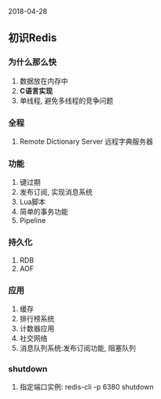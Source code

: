 2018-04-28

## 初识Redis


### 为什么那么快
1. 数据放在内存中
2. **C语言实现**
3. 单线程, 避免多线程的竞争问题

### 全程
1. Remote Dictionary Server 远程字典服务器

### 功能
1. 键过期
2. 发布订阅, 实现消息系统
3. Lua脚本
4. 简单的事务功能
5. Pipeline

### 持久化
1. RDB
2. AOF

### 应用
1. 缓存
2. 排行榜系统
3. 计数器应用
4. 社交网络
5. 消息队列系统:发布订阅功能, 阻塞队列


### shutdown
1. 指定端口实例: redis-cli -p 6380 shutdown